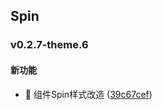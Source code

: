## Spin

### v0.2.7-theme.6

#### 新功能
* 🚀 组件Spin样式改造 ([39c67cef](https://atta-gitlab.xtrfr.cn/atta-team/fe/fe-arch/components/xtd-rn/commit/39c67cef8dd370dfc4b1336a47583d07dbe9e879))
